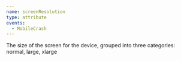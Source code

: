 ```yaml
---
name: screenResolution
type: attribute
events:
  - MobileCrash
---
```


The size of the screen for the device, grouped into three categories: normal, large, xlarge
